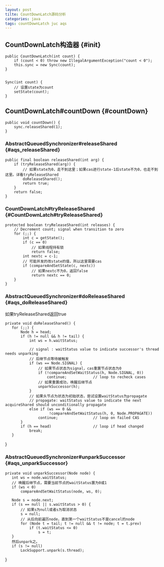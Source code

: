 ```yaml
---
layout: post
tilte: CountDownLatch源码分析
categories: java
tags: countDownLatch juc aqs
---
```


## CountDownLatch构造器 {#init}

    public CountDownLatch(int count) {
        if (count < 0) throw new IllegalArgumentException("count < 0");
        this.sync = new Sync(count);
    }


    Sync(int count) {
        // 设置state为count
        setState(count);
    }

## CountDownLatch#countDown {#countDown}

    public void countDown() {
        sync.releaseShared(1);
    }

### AbstractQueuedSynchronizer#releaseShared {#aqs_releaseShared}

    public final boolean releaseShared(int arg) {
        if (tryReleaseShared(arg)) {
            // 如果state为0，走不到这里；如果cas进行state-1后state不为0，也走不到这里。详看tryReleaseShared
            doReleaseShared();
            return true;
        }
        return false;
    }

### CountDownLatch#tryReleaseShared {#CountDownLatch#tryReleaseShared}

    protected boolean tryReleaseShared(int releases) {
        // Decrement count; signal when transition to zero
        for (;;) {
            int c = getState();
            if (c == 0)
                // 如果线程持有锁
                return false;
            int nextc = c-1;
            // 可能并发的改state的值，所以这里需要cas
            if (compareAndSetState(c, nextc))
                // 如果nextc不为0，返回false
                return nextc == 0;
        }
    }

### AbstractQueuedSynchronizer#doReleaseShared {#aqs_doReleaseShared}

如果tryReleaseShared返回true

    private void doReleaseShared() {
       for (;;) {
           Node h = head;
           if (h != null && h != tail) {
               int ws = h.waitStatus;

               // signal : waitStatus value to indicate successor's thread needs unparking    
               // 后继节点等待被触发
               if (ws == Node.SIGNAL) {
                   // 如果节点状态为signal，cas重置节点状态为0
                   if (!compareAndSetWaitStatus(h, Node.SIGNAL, 0))
                       continue;            // loop to recheck cases
                   // 如果重置成功，唤醒后继节点       
                   unparkSuccessor(h);
               }
               // 如果头节点为状态为初始状态，尝试设置waitStatus为propagate
               // propagate: waitStatus value to indicate the next acquireShared should unconditionally propagate
               else if (ws == 0 &&
                        !compareAndSetWaitStatus(h, 0, Node.PROPAGATE))
                   continue;                // loop on failed CAS
           }
           if (h == head)                   // loop if head changed
               break;
       }
   }

### AbstractQueuedSynchronizer#unparkSuccessor {#aqs_unparkSuccessor}

    private void unparkSuccessor(Node node) {
       int ws = node.waitStatus;
       // 唤醒后继节点，需要当前节点的waitStatus置为0或1
       if (ws < 0)
           compareAndSetWaitStatus(node, ws, 0);

       Node s = node.next;
       if (s == null || s.waitStatus > 0) {
           // 如果s为null或者s为取消状态    
           s = null;
           // 从后向前遍历node，直到第一个waitStatus不是cancel的node
           for (Node t = tail; t != null && t != node; t = t.prev)
               if (t.waitStatus <= 0)
                   s = t;
       }
       然后unpark之。
       if (s != null)
           LockSupport.unpark(s.thread);
   }
